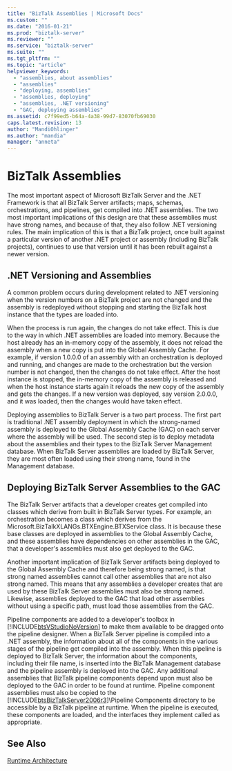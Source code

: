 ```yaml
---
title: "BizTalk Assemblies | Microsoft Docs"
ms.custom: ""
ms.date: "2016-01-21"
ms.prod: "biztalk-server"
ms.reviewer: ""
ms.service: "biztalk-server"
ms.suite: ""
ms.tgt_pltfrm: ""
ms.topic: "article"
helpviewer_keywords: 
  - "assemblies, about assemblies"
  - "assemblies"
  - "deploying, assemblies"
  - "assemblies, deploying"
  - "assemblies, .NET versioning"
  - "GAC, deploying assemblies"
ms.assetid: c7f99ed5-b64a-4a38-99d7-83070fb69030
caps.latest.revision: 13
author: "MandiOhlinger"
ms.author: "mandia"
manager: "anneta"
---
```

# BizTalk Assemblies
The most important aspect of Microsoft BizTalk Server and the .NET Framework is that all BizTalk Server artifacts; maps, schemas, orchestrations, and pipelines, get compiled into .NET assemblies. The two most important implications of this design are that these assemblies must have strong names, and because of that, they also follow .NET versioning rules. The main implication of this is that a BizTalk project, once built against a particular version of another .NET project or assembly (including BizTalk projects), continues to use that version until it has been rebuilt against a newer version.  
  
## .NET Versioning and Assemblies  
 A common problem occurs during development related to .NET versioning when the version numbers on a BizTalk project are not changed and the assembly is redeployed without stopping and starting the BizTalk host instance that the types are loaded into.  
  
 When the process is run again, the changes do not take effect. This is due to the way in which .NET assemblies are loaded into memory. Because the host already has an in-memory copy of the assembly, it does not reload the assembly when a new copy is put into the Global Assembly Cache. For example, if version 1.0.0.0 of an assembly with an orchestration is deployed and running, and changes are made to the orchestration but the version number is not changed, then the changes do not take effect. After the host instance is stopped, the in-memory copy of the assembly is released and when the host instance starts again it reloads the new copy of the assembly and gets the changes. If a new version was deployed, say version 2.0.0.0, and it was loaded, then the changes would have taken effect.  
  
 Deploying assemblies to BizTalk Server is a two part process. The first part is traditional .NET assembly deployment in which the strong-named assembly is deployed to the Global Assembly Cache (GAC) on each server where the assembly will be used. The second step is to deploy metadata about the assemblies and their types to the BizTalk Server Management database. When BizTalk Server assemblies are loaded by BizTalk Server, they are most often loaded using their strong name, found in the Management database.  
  
## Deploying BizTalk Server Assemblies to the GAC  
 The BizTalk Server artifacts that a developer creates get compiled into classes which derive from built in BizTalk Server types. For example, an orchestration becomes a class which derives from the Microsoft.BizTalkXLANGs.BTXEngine.BTXService class. It is because these base classes are deployed in assemblies to the Global Assembly Cache, and these assemblies have dependencies on other assemblies in the GAC, that a developer's assemblies must also get deployed to the GAC.  
  
 Another important implication of BizTalk Server artifacts being deployed to the Global Assembly Cache and therefore being strong named, is that strong named assemblies cannot call other assemblies that are not also strong named. This means that any assemblies a developer creates that are used by these BizTalk Server assemblies must also be strong named. Likewise, assemblies deployed to the GAC that load other assemblies without using a specific path, must load those assemblies from the GAC.  
  
 Pipeline components are added to a developer's toolbox in [!INCLUDE[btsVStudioNoVersion](../includes/btsvstudionoversion-md.md)] to make them available to be dragged onto the pipeline designer. When a BizTalk Server pipeline is compiled into a .NET assembly, the information about all of the components in the various stages of the pipeline get compiled into the assembly. When this pipeline is deployed to BizTalk Server, the information about the components, including their file name, is inserted into the BizTalk Management database and the pipeline assembly is deployed into the GAC. Any additional assemblies that BizTalk pipeline components depend upon must also be deployed to the GAC in order to be found at runtime. Pipeline component assemblies must also be copied to the [!INCLUDE[btsBizTalkServer2006r3](../includes/btsbiztalkserver2006r3-md.md)]\Pipeline Components directory to be accessible by a BizTalk pipeline at runtime. When the pipeline is executed, these components are loaded, and the interfaces they implement called as appropriate.  
  
## See Also  
 [Runtime Architecture](../core/runtime-architecture.md)